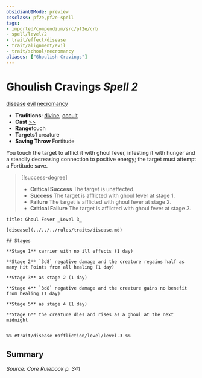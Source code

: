 ```yaml
---
obsidianUIMode: preview
cssclass: pf2e,pf2e-spell
tags:
- imported/compendium/src/pf2e/crb
- spell/level/2
- trait/effect/disease
- trait/alignment/evil
- trait/school/necromancy
aliases: ["Ghoulish Cravings"]
---
```

# Ghoulish Cravings *Spell 2*   
[disease](rules/traits/disease.md)  [evil](evil.md)  [necromancy](necromancy.md)  

- **Traditions**: [divine](divine.md), [occult](occult.md)
- **Cast** [>>](chapter-9-playing-the-game.md#Actions "Two-Action") 
- **Range**touch
- **Targets**1 creature
- **Saving Throw** Fortitude

You touch the target to afflict it with ghoul fever, infesting it with hunger and a steadily decreasing connection to positive energy; the target must attempt a Fortitude save.

> [!success-degree] 
> - **Critical Success** The target is unaffected.
> - **Success** The target is afflicted with ghoul fever at stage 1.
> - **Failure** The target is afflicted with ghoul fever at stage 2.
> - **Critical Failure** The target is afflicted with ghoul fever at stage 3.

```ad-inline-affliction
title: Ghoul Fever _Level 3_

[disease](../../../rules/traits/disease.md)  

## Stages

**Stage 1** carrier with no ill effects (1 day)

**Stage 2** `3d8` negative damage and the creature regains half as many Hit Points from all healing (1 day)

**Stage 3** as stage 2 (1 day)

**Stage 4** `3d8` negative damage and the creature gains no benefit from healing (1 day)

**Stage 5** as stage 4 (1 day)

**Stage 6** the creature dies and rises as a ghoul at the next midnight


%% #trait/disease #affliction/level/level-3 %%
```

## Summary

*Source: Core Rulebook p. 341*
